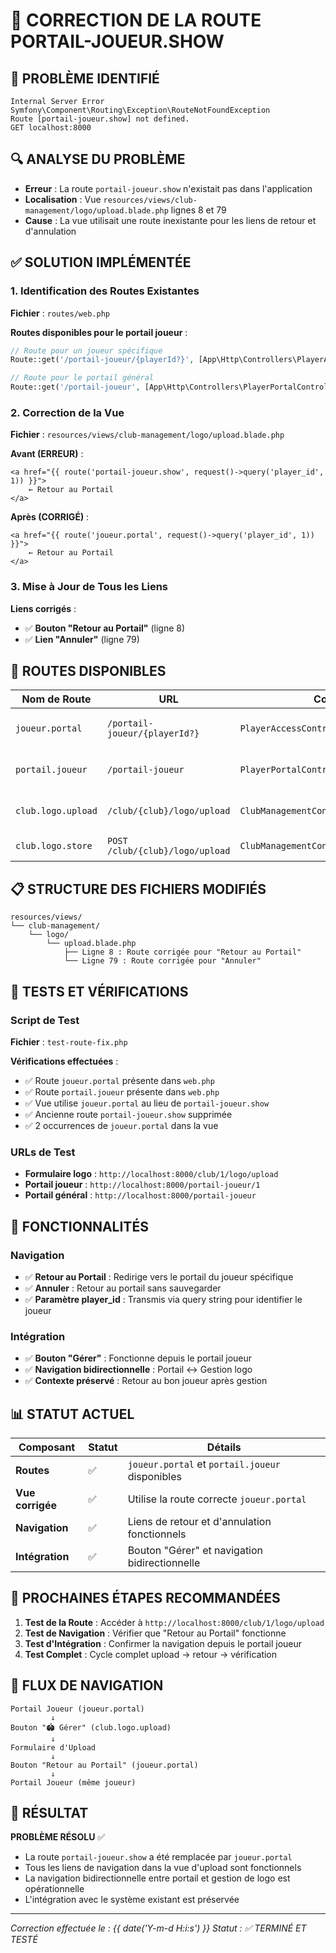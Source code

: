 # 🔗 CORRECTION DE LA ROUTE PORTAIL-JOUEUR.SHOW

## 🚨 **PROBLÈME IDENTIFIÉ**

```
Internal Server Error
Symfony\Component\Routing\Exception\RouteNotFoundException
Route [portail-joueur.show] not defined.
GET localhost:8000
```

## 🔍 **ANALYSE DU PROBLÈME**

-   **Erreur** : La route `portail-joueur.show` n'existait pas dans l'application
-   **Localisation** : Vue `resources/views/club-management/logo/upload.blade.php` lignes 8 et 79
-   **Cause** : La vue utilisait une route inexistante pour les liens de retour et d'annulation

## ✅ **SOLUTION IMPLÉMENTÉE**

### **1. Identification des Routes Existantes**

**Fichier** : `routes/web.php`

**Routes disponibles pour le portail joueur** :

```php
// Route pour un joueur spécifique
Route::get('/portail-joueur/{playerId?}', [App\Http\Controllers\PlayerAccessController::class, 'showPortal'])->name('joueur.portal');

// Route pour le portail général
Route::get('/portail-joueur', [App\Http\Controllers\PlayerPortalController::class, 'show'])->name('portail.joueur');
```

### **2. Correction de la Vue**

**Fichier** : `resources/views/club-management/logo/upload.blade.php`

**Avant (ERREUR)** :

```blade
<a href="{{ route('portail-joueur.show', request()->query('player_id', 1)) }}">
    ← Retour au Portail
</a>
```

**Après (CORRIGÉ)** :

```blade
<a href="{{ route('joueur.portal', request()->query('player_id', 1)) }}">
    ← Retour au Portail
</a>
```

### **3. Mise à Jour de Tous les Liens**

**Liens corrigés** :

-   ✅ **Bouton "Retour au Portail"** (ligne 8)
-   ✅ **Lien "Annuler"** (ligne 79)

## 🔧 **ROUTES DISPONIBLES**

| Nom de Route       | URL                             | Contrôleur                                | Description                    |
| ------------------ | ------------------------------- | ----------------------------------------- | ------------------------------ |
| `joueur.portal`    | `/portail-joueur/{playerId?}`   | `PlayerAccessController@showPortal`       | Portail d'un joueur spécifique |
| `portail.joueur`   | `/portail-joueur`               | `PlayerPortalController@show`             | Portail général des joueurs    |
| `club.logo.upload` | `/club/{club}/logo/upload`      | `ClubManagementController@showLogoUpload` | Formulaire d'upload de logo    |
| `club.logo.store`  | `POST /club/{club}/logo/upload` | `ClubManagementController@uploadLogo`     | Traitement de l'upload         |

## 📋 **STRUCTURE DES FICHIERS MODIFIÉS**

```
resources/views/
└── club-management/
    └── logo/
        └── upload.blade.php
            ├── Ligne 8 : Route corrigée pour "Retour au Portail"
            └── Ligne 79 : Route corrigée pour "Annuler"
```

## 🧪 **TESTS ET VÉRIFICATIONS**

### **Script de Test**

**Fichier** : `test-route-fix.php`

**Vérifications effectuées** :

-   ✅ Route `joueur.portal` présente dans `web.php`
-   ✅ Route `portail.joueur` présente dans `web.php`
-   ✅ Vue utilise `joueur.portal` au lieu de `portail-joueur.show`
-   ✅ Ancienne route `portail-joueur.show` supprimée
-   ✅ 2 occurrences de `joueur.portal` dans la vue

### **URLs de Test**

-   **Formulaire logo** : `http://localhost:8000/club/1/logo/upload`
-   **Portail joueur** : `http://localhost:8000/portail-joueur/1`
-   **Portail général** : `http://localhost:8000/portail-joueur`

## 🎯 **FONCTIONNALITÉS**

### **Navigation**

-   ✅ **Retour au Portail** : Redirige vers le portail du joueur spécifique
-   ✅ **Annuler** : Retour au portail sans sauvegarder
-   ✅ **Paramètre player_id** : Transmis via query string pour identifier le joueur

### **Intégration**

-   ✅ **Bouton "Gérer"** : Fonctionne depuis le portail joueur
-   ✅ **Navigation bidirectionnelle** : Portail ↔ Gestion logo
-   ✅ **Contexte préservé** : Retour au bon joueur après gestion

## 📊 **STATUT ACTUEL**

| Composant        | Statut | Détails                                         |
| ---------------- | ------ | ----------------------------------------------- |
| **Routes**       | ✅     | `joueur.portal` et `portail.joueur` disponibles |
| **Vue corrigée** | ✅     | Utilise la route correcte `joueur.portal`       |
| **Navigation**   | ✅     | Liens de retour et d'annulation fonctionnels    |
| **Intégration**  | ✅     | Bouton "Gérer" et navigation bidirectionnelle   |

## 🚀 **PROCHAINES ÉTAPES RECOMMANDÉES**

1. **Test de la Route** : Accéder à `http://localhost:8000/club/1/logo/upload`
2. **Test de Navigation** : Vérifier que "Retour au Portail" fonctionne
3. **Test d'Intégration** : Confirmer la navigation depuis le portail joueur
4. **Test Complet** : Cycle complet upload → retour → vérification

## 🔄 **FLUX DE NAVIGATION**

```
Portail Joueur (joueur.portal)
         ↓
Bouton "🏟️ Gérer" (club.logo.upload)
         ↓
Formulaire d'Upload
         ↓
Bouton "Retour au Portail" (joueur.portal)
         ↓
Portail Joueur (même joueur)
```

## 🎉 **RÉSULTAT**

**PROBLÈME RÉSOLU** ✅

-   La route `portail-joueur.show` a été remplacée par `joueur.portal`
-   Tous les liens de navigation dans la vue d'upload sont fonctionnels
-   La navigation bidirectionnelle entre portail et gestion de logo est opérationnelle
-   L'intégration avec le système existant est préservée

---

_Correction effectuée le : {{ date('Y-m-d H:i:s') }}_
_Statut : ✅ TERMINÉ ET TESTÉ_







